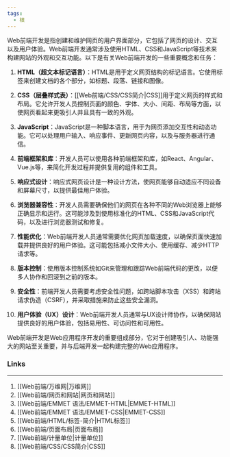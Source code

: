 ```yaml
---
tags:
  - 根
---
```

Web前端开发是指创建和维护网页的用户界面部分，它包括了网页的设计、交互以及用户体验。Web前端开发通常涉及使用HTML、CSS和JavaScript等技术来构建网站的外观和交互功能。以下是有关Web前端开发的一些重要概念和任务：

1. **HTML（超文本标记语言）**：HTML是用于定义网页结构的标记语言。它使用标签来创建文档的各个部分，如标题、段落、链接和图像。

2. **CSS（层叠样式表）**：[[Web前端/CSS/CSS简介|CSS]]用于定义网页的样式和布局。它允许开发人员控制页面的颜色、字体、大小、间距、布局等方面，以使网页看起来更吸引人并且具有一致的外观。

3. **JavaScript**：JavaScript是一种脚本语言，用于为网页添加交互性和动态功能。它可以处理用户输入、响应事件、更新网页内容，以及与服务器进行通信。

4. **前端框架和库**：开发人员可以使用各种前端框架和库，如React、Angular、Vue.js等，来简化开发过程并提供复用的组件和工具。

5. **响应式设计**：响应式网页设计是一种设计方法，使网页能够自动适应不同设备和屏幕尺寸，以提供最佳用户体验。

6. **浏览器兼容性**：开发人员需要确保他们的网页在各种不同的Web浏览器上能够正确显示和运行。这可能涉及到使用标准化的HTML、CSS和JavaScript代码，以及进行浏览器测试和修复。

7. **性能优化**：Web前端开发人员通常需要优化网页加载速度，以确保页面快速加载并提供良好的用户体验。这可能包括减小文件大小、使用缓存、减少HTTP请求等。

8. **版本控制**：使用版本控制系统如Git来管理和跟踪Web前端代码的更改，以便多人协作和回滚到之前的版本。

9. **安全性**：前端开发人员需要考虑安全性问题，如跨站脚本攻击（XSS）和跨站请求伪造（CSRF），并采取措施来防止这些安全漏洞。

10. **用户体验（UX）设计**：Web前端开发人员通常与UX设计师协作，以确保网站提供良好的用户体验，包括易用性、可访问性和可用性。

Web前端开发是Web应用程序开发的重要组成部分，它对于创建吸引人、功能强大的网站至关重要，并与后端开发一起构建完整的Web应用程序。
### Links
---
1. [[Web前端/万维网|万维网]]
2. [[Web前端/网页和网站|网页和网站]]
3. [[Web前端/EMMET 语法/EMMET-HTML|EMMET-HTML]]
4. [[Web前端/EMMET 语法/EMMET-CSS|EMMET-CSS]]
5. [[Web前端/HTML/标签-简介|HTML标签]]
6. [[Web前端/页面布局|页面布局]]
7. [[Web前端/计量单位|计量单位]]
8. [[Web前端/CSS/CSS简介|CSS]]
